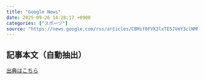 ```yaml
---
title: "Google News"
date: 2025-09-26 14:28:17 +0900
categories: ["スポーツ"]
source: "https://news.google.com/rss/articles/CBMif0FVX3lxTE5JVmY3clNMNDdwNVVBRHNyR3Q1Y0toNUNSbG5YQ2Q2bG45OUdqdjRaTzRuRm9DR2N3akprekRpM29nTmR0Q0NyOUZFcE00bEd5UHZEb3ByVTltQmF6UHZ3OGp5SzFxQkswQWVvOFY3YzNLSTJMdmczTVhQTlFVbGs?oc=5"
---
```


## 記事本文（自動抽出）
<body class="y0K44d EA71Tc" id="readabilityBody"></body>

[出典はこちら](https://news.google.com/rss/articles/CBMif0FVX3lxTE5JVmY3clNMNDdwNVVBRHNyR3Q1Y0toNUNSbG5YQ2Q2bG45OUdqdjRaTzRuRm9DR2N3akprekRpM29nTmR0Q0NyOUZFcE00bEd5UHZEb3ByVTltQmF6UHZ3OGp5SzFxQkswQWVvOFY3YzNLSTJMdmczTVhQTlFVbGs?oc=5)
